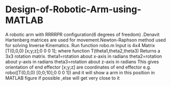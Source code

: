 # Design-of-Robotic-Arm-using-MATLAB
A robotic arm with RRRRPR configuration(6 degrees of freedom) .Denavit Hartenberg matrices are used for movement.Newton-Raphson method used for solving Inverse Kinematics.
Run function robo.m
Input is 4x4 Matrix
[T(0,0,0) [x;y;z];0 0 0 1];
where function T(theta1,theta2,theta3)
Returns a 3x3 rotation matrix.
theta1=rotation about x-axis in radians
theta2=rotation about y-axis in radians
theta3=rotation about z-axis in radians
This gives orientation of end effector
[x;y;z] are coordinates of end effector
e.g. robo([T(0,0,0) [0;0;10];0 0 0 1])
and it will show a arm in this position in MATLAB figure if possible ,else will get very close to it
